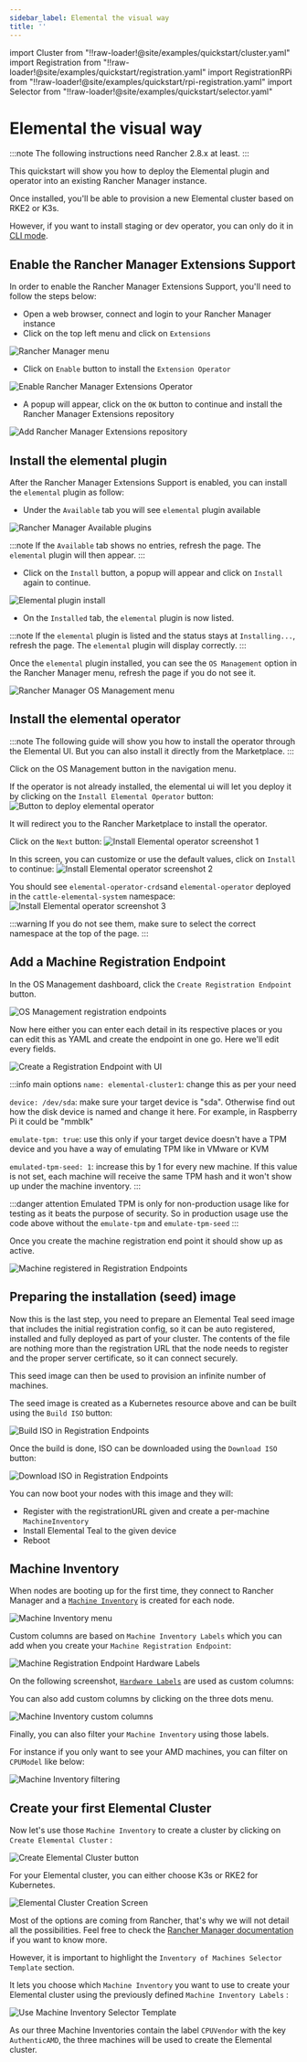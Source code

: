 ```yaml
---
sidebar_label: Elemental the visual way
title: ''
---
```


<head>
  <link rel="canonical" href="https://elemental.docs.rancher.com/quickstart-ui"/>
</head>

import Cluster from "!!raw-loader!@site/examples/quickstart/cluster.yaml"
import Registration from "!!raw-loader!@site/examples/quickstart/registration.yaml"
import RegistrationRPi from "!!raw-loader!@site/examples/quickstart/rpi-registration.yaml"
import Selector from "!!raw-loader!@site/examples/quickstart/selector.yaml"

# Elemental the visual way

:::note
The following instructions need Rancher 2.8.x at least.
:::

This quickstart will show you how to deploy the Elemental plugin and operator into an existing Rancher Manager instance.

Once installed, you'll be able to provision a new Elemental cluster based on RKE2 or K3s.

However, if you want to install staging or dev operator, you can only do it in [CLI mode](http://elemental.docs.rancher.com/next/quickstart-cli#non-stable-installations).

## Enable the Rancher Manager Extensions Support

In order to enable the Rancher Manager Extensions Support, you'll need to follow the steps below:

* Open a web browser, connect and login to your Rancher Manager instance
* Click on the top left menu and click on `Extensions`

![Rancher Manager menu](images/quickstart-ui-menu.png)

* Click on `Enable` button to install the `Extension Operator`

![Enable Rancher Manager Extensions Operator](images/quickstart-ui-extension-enable.png)

* A popup will appear, click on the `OK` button to continue and install the Rancher Manager Extensions repository

![Add Rancher Manager Extensions repository](images/quickstart-ui-extension-repository.png)

## Install the elemental plugin

After the Rancher Manager Extensions Support is enabled, you can install the `elemental` plugin as follow:

* Under the `Available` tab you will see `elemental` plugin available

![Rancher Manager Available plugins](images/quickstart-ui-extensions-available.png)

:::note
If the `Available` tab shows no entries, refresh the page. The `elemental` plugin will then appear.
:::

* Click on the `Install` button, a popup will appear and click on `Install` again to continue.

![Elemental plugin install](images/quickstart-ui-elemental-plugin-install.png)

* On the `Installed` tab, the `elemental` plugin is now listed.

:::note
If the `elemental` plugin is listed and the status stays at `Installing...`, refresh the page. The `elemental` plugin will display correctly.
:::

Once the `elemental` plugin installed, you can see the `OS Management` option in the Rancher Manager menu, refresh the page if you do not see it.

![Rancher Manager OS Management menu](images/quickstart-ui-elemental-plugin-menu.png)

## Install the elemental operator

:::note
The following guide will show you how to install the operator through the Elemental UI. But you can also install it directly from the Marketplace.
:::

Click on the OS Management button in the navigation menu.

If the operator is not already installed, the elemental ui will let you deploy it by clicking on the `Install Elemental Operator` button:
![Button to deploy elemental operator](images/quickstart-ui-extension-operator-button.png)

It will redirect you to the Rancher Marketplace to install the operator.

Click on the `Next` button:
![Install Elemental operator screenshot 1](images/quickstart-ui-extension-operator-install-1.png)

In this screen, you can customize or use the default values, click on `Install` to continue:
![Install Elemental operator screenshot 2](images/quickstart-ui-extension-operator-install-2.png)

You should see `elemental-operator-crds`and `elemental-operator` deployed in the `cattle-elemental-system` namespace:
![Install Elemental operator screenshot 3](images/quickstart-ui-extension-operator-install-3.png)

:::warning
If you do not see them, make sure to select the correct namespace at the top of the page.
:::

## Add a Machine Registration Endpoint

In the OS Management dashboard, click the `Create Registration Endpoint` button.

![OS Management registration endpoints](images/quickstart-ui-registration-endpoint-create.png)

Now here either you can enter each detail in its respective places or you can edit this as YAML and create the endpoint in one go. Here we'll edit every fields.

![Create a Registration Endpoint with UI](images/quickstart-ui-registration-endpoint-create-details.png)

:::info main options
`name: elemental-cluster1`: change this as per your need

`device: /dev/sda`: make sure your target device is "sda". Otherwise find out how the disk device is named and change it here. For example, in Raspberry Pi it could be "mmblk"

`emulate-tpm: true`: use this only if your target device doesn't have a TPM device and you have a way of emulating TPM like in VMware or KVM

`emulated-tpm-seed: 1`: increase this by 1 for every new machine. If this value is not set, each machine will receive the same TPM hash and it won't show up under the machine inventory.
:::

:::danger attention
Emulated TPM is only for non-production usage like for testing as it beats the purpose of security. So in production usage use the code above without the `emulate-tpm` and `emulate-tpm-seed`
:::

Once you create the machine registration end point it should show up as active.

![Machine registered in Registration Endpoints](images/quickstart-ui-registration-endpoint-complete.png)

## Preparing the installation (seed) image

Now this is the last step, you need to prepare an Elemental Teal seed image that includes the initial registration config, so
it can be auto registered, installed and fully deployed as part of your cluster. The contents of the file are nothing 
more than the registration URL that the node needs to register and the proper server certificate, so it can connect securely.

This seed image can then be used to provision an infinite number of machines.

The seed image is created as a Kubernetes resource above and can be built using the `Build ISO` button:

![Build ISO in Registration Endpoints](images/quickstart-ui-registration-endpoint-build-ISO.png)

Once the build is done, ISO can be downloaded using the `Download ISO` button:

![Download ISO in Registration Endpoints](images/quickstart-ui-registration-endpoint-download-ISO.png)

You can now boot your nodes with this image and they will:

- Register with the registrationURL given and create a per-machine `MachineInventory`
- Install Elemental Teal to the given device
- Reboot

## Machine Inventory

When nodes are booting up for the first time, they connect to Rancher Manager and a [`Machine Inventory`](https://elemental.docs.rancher.com/architecture#machineinventory) is created for each node.

![Machine Inventory menu](images/quickstart-ui-machine-inventory-menu.png)

Custom columns are based on `Machine Inventory Labels` which you can add when you create your `Machine Registration Endpoint`:

![Machine Registration Endpoint Hardware Labels](images/quickstart-ui-registration-endpoint-hardware-labels.png)

On the following screenshot, [`Hardware Labels`](https://elemental.docs.rancher.com/hardwarelabels/#hardware-labels) are used as custom columns:

You can also add custom columns by clicking on the three dots menu.

![Machine Inventory custom columns](images/quickstart-ui-machine-inventory-custom-columns.png)

Finally, you can also filter your `Machine Inventory` using those labels.

For instance if you only want to see your AMD machines, you can filter on `CPUModel` like below:

![Machine Inventory filtering](images/quickstart-ui-machine-inventory-filtering.png)

## Create your first Elemental Cluster

Now let's use those `Machine Inventory` to create a cluster by clicking on `Create Elemental Cluster` :

![Create Elemental Cluster button](images/quickstart-ui-create-cluster-button.png)

For your Elemental cluster, you can either choose K3s or RKE2 for Kubernetes.

![Elemental Cluster Creation Screen](images/quickstart-ui-create-cluster-standard-screen-.png)

Most of the options are coming from Rancher, that's why we will not detail all the possibilities.
Feel free to check the [Rancher Manager documentation](https://ranchermanager.docs.rancher.com/pages-for-subheaders/rancher-server-configuration) if you want to know more.

However, it is important to highlight the `Inventory of Machines Selector Template` section.

It lets you choose which `Machine Inventory` you want to use to create your Elemental cluster using the previously defined `Machine Inventory Labels` :

![Use Machine Inventory Selector Template](images/quickstart-ui-create-cluster-machine-selector-template.png)

As our three Machine Inventories contain the label `CPUVendor` with the key `AuthenticAMD`, the three machines will be used to create the Elemental cluster.
